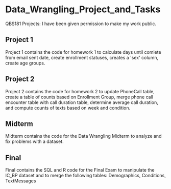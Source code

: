 # Data_Wrangling_Project_and_Tasks
QBS181 Projects: I have been given permission to make my work public.

## Project 1
Project 1 contains the code for homework 1 to calculate days until comlete from email sent date, create enrollment statuses, creates a 'sex' column, create age groups. 

## Project 2
Project 2 contains the code for homework 2 to update PhoneCall table, create a table of counts based on Enrollment Group, merge phone call encounter table with call duration table, determine average call duration, and compute counts of texts based on week and condition. 

## Midterm
Midterm contains the code for the Data Wrangling Midterm to analyze and fix problems with a dataset. 

## Final
Final contains the SQL and R code for the Final Exam to manipulate the IC_BP dataset and to merge the following tables: Demographics, Conditions, TextMessages
